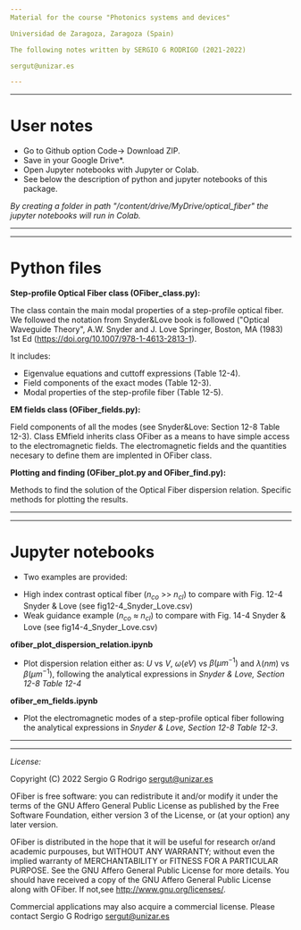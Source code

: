 ```yaml
---
Material for the course "Photonics systems and devices"

Universidad de Zaragoza, Zaragoza (Spain)

The following notes written by SERGIO G RODRIGO (2021-2022)

sergut@unizar.es

---
```

---

# User notes
- Go to Github option Code-> Download ZIP.
- Save in your Google Drive*.
- Open Jupyter notebooks with Jupyter or Colab.
- See below the description of python and jupyter notebooks of this package.

*By creating a folder in path "/content/drive/MyDrive/optical_fiber" the jupyter notebooks will run in Colab.*

---
---

# Python files
  **Step-profile Optical Fiber class (OFiber_class.py):**

  The class contain the main modal properties of a step-profile optical fiber. We followed the notation from Snyder&Love book is followed ("Optical Waveguide Theory", A.W. Snyder and J. Love Springer, Boston, MA (1983) 1st Ed (https://doi.org/10.1007/978-1-4613-2813-1).
  
  It includes:
  - Eigenvalue equations and cuttoff expressions (Table 12-4).
  - Field components of the exact modes (Table 12-3).
  - Modal properties of the step-profile fiber (Table 12-5).


   **EM fields class (OFiber_fields.py):**

   Field components of all the modes (see Snyder&Love: Section 12-8 Table 12-3).
   Class EMfield inherits class OFiber as a means to have simple access to the 
   electromagnetic fields. The electromagnetic fields and the quantities necesary to define them are implented in OFiber class.      

   **Plotting and finding (OFiber_plot.py and OFiber_find.py):**

   Methods to find the solution of the Optical Fiber dispersion relation.
   Specific methods for plotting the results.  


---
---

# Jupyter notebooks
+ Two examples are provided: 
 - High index contrast optical fiber ($n_{co}$ >> $n_{cl}$) to compare with Fig. 12-4 Snyder & Love (see fig12-4_Snyder_Love.csv)
 - Weak guidance example ($n_{co}$ ≈ $n_{cl}$) to compare with Fig. 14-4 Snyder & Love (see fig14-4_Snyder_Love.csv)

**ofiber_plot_dispersion_relation.ipynb**

+ Plot dispersion relation either as: $U$ vs $V$, $\omega (eV)$ vs $\beta(\mu m^{-1})$ and $\lambda (nm)$ vs $\beta(\mu m^{-1})$, following the analytical expressions in *Snyder & Love, Section 12-8 Table 12-4*

**ofiber_em_fields.ipynb**

+ Plot the electromagnetic modes of a step-profile optical fiber following the analytical expressions in *Snyder & Love, Section 12-8 Table 12-3*. 

---
---

*License:*

Copyright (C) 2022 Sergio G Rodrigo sergut@unizar.es

OFiber is free software: you can redistribute it and/or modify 
it under the terms of the GNU Affero General Public License as published by 
the Free Software Foundation, either version 3 of the License,
or (at your option) any later version.

OFiber is distributed in the hope that it will be useful for 
research or/and academic purpouses, but WITHOUT ANY WARRANTY; 
without even the implied warranty of MERCHANTABILITY or FITNESS 
FOR A PARTICULAR PURPOSE. See the GNU Affero General Public License 
for more details. You should have received a copy of the GNU Affero General 
Public License along with OFiber. If not,see http://www.gnu.org/licenses/.

Commercial applications may also acquire a commercial license. 
Please contact Sergio G Rodrigo sergut@unizar.es
